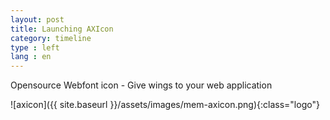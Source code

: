 ```yaml
---
layout: post
title: Launching AXIcon
category: timeline
type : left
lang : en
---
```


Opensource Webfont icon - Give wings to your web application

![axicon]({{ site.baseurl }}/assets/images/mem-axicon.png){:class="logo"}